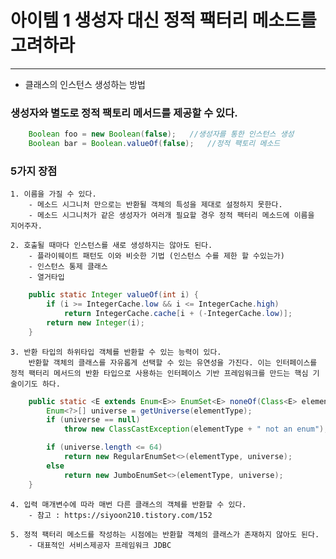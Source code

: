 # 아이템 1 생성자 대신 정적 팩터리 메소드를 고려하라

----

* 클래스의 인스턴스 생성하는 방법
 ### 생성자와 별도로 정적 팩토리 메서드를 제공할 수 있다.
``` java
    Boolean foo = new Boolean(false);   //생성자를 통한 인스턴스 생성
    Boolean bar = Boolean.valueOf(false);   //정적 팩토리 메소드
```

### 5가지 장점
    1. 이름을 가질 수 있다.
        - 메소드 시그니처 만으로는 반환될 객체의 특성을 제대로 설정하지 못한다.
        - 메소드 시그니처가 같은 생성자가 여러개 필요할 경우 정적 팩터리 메소드에 이름을 지어주자.

    2. 호출될 때마다 인스턴스를 새로 생성하지는 않아도 된다.
        - 플라이웨이트 패턴도 이와 비슷한 기법 (인스턴스 수를 제한 할 수있는가)
        - 인스턴스 통제 클래스
        - 열거타입
```java 
    public static Integer valueOf(int i) {
        if (i >= IntegerCache.low && i <= IntegerCache.high)
            return IntegerCache.cache[i + (-IntegerCache.low)];
        return new Integer(i);
    }
```


    3. 반환 타입의 하위타입 객체를 반환할 수 있는 능력이 있다.
        반환할 객체의 클래스를 자유롭게 선택할 수 있는 유연성을 가진다. 이는 인터페이스를 정적 팩터리 메서드의 반환 타입으로 사용하는 인터페이스 기반 프레임워크를 만드는 핵심 기술이기도 하다.

``` java
    public static <E extends Enum<E>> EnumSet<E> noneOf(Class<E> elementType) {
        Enum<?>[] universe = getUniverse(elementType);
        if (universe == null)
            throw new ClassCastException(elementType + " not an enum");

        if (universe.length <= 64)
            return new RegularEnumSet<>(elementType, universe);
        else
            return new JumboEnumSet<>(elementType, universe);
    } 
```

    4. 입력 매개변수에 따라 매번 다른 클래스의 객체를 반환할 수 있다.
        - 참고 : https://siyoon210.tistory.com/152

    5. 정적 팩터리 메소드를 작성하는 시점에는 반환할 객체의 클래스가 존재하지 않아도 된다.
        - 대표적인 서비스제공자 프레임워크 JDBC